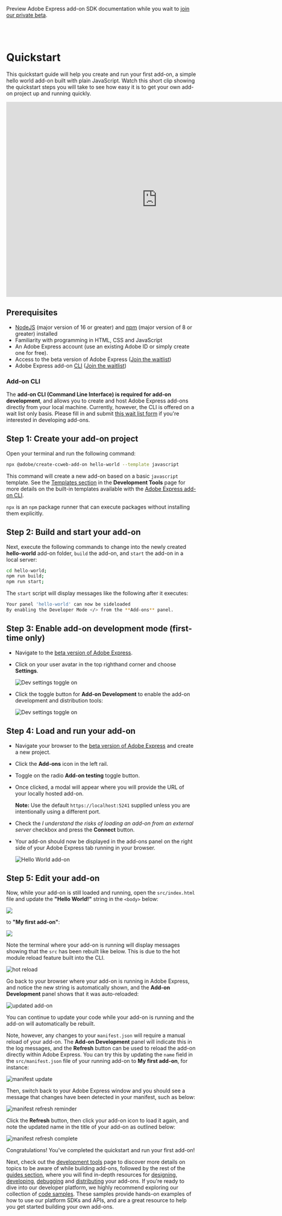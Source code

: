 <InlineAlert slots="text" variant="info"/>

Preview Adobe Express add-on SDK documentation while you wait to [join our private beta](https://adobe.com/go/express-developer).

<br/><br/>

# Quickstart 

This quickstart guide will help you create and run your first add-on, a simple hello world add-on built with plain JavaScript. Watch this short clip showing the quickstart steps you will take to see how easy it is to get your own add-on project up and running quickly. 

<iframe src="https://drive.google.com/file/d/1NpKsxGJyA2DeH0xPhLyTr17cdy9awhYG/preview" width="800" height="518" allow="autoplay" style="border: 0"></iframe>

<br/>

## Prerequisites

- [NodeJS](https://nodejs.org/en/download/) (major version of 16 or greater) and [npm](https://docs.npmjs.com/downloading-and-installing-node-js-and-npm) (major version of 8 or greater) installed
- Familiarity with programming in HTML, CSS and JavaScript
- An Adobe Express account (use an existing Adobe ID or simply create one for free).
- Access to the beta version of Adobe Express ([Join the waitlist](https://adobe.com/go/express-developer))
- Adobe Express add-on [CLI](#cli) ([Join the waitlist](https://adobe.com/go/express-developer))

### Add-on CLI 
The **add-on CLI (Command Line Interface) is required for add-on development**, and allows you to create and host Adobe Express add-ons directly from your local machine. Currently, however, the CLI is offered on a wait list only basis. Please fill in and submit [this wait list form](https://adobe.com/go/express-developer) if you're interested in developing add-ons.


## Step 1: Create your add-on project
Open your terminal and run the following command:

```bash
npx @adobe/create-ccweb-add-on hello-world --template javascript     
```

This command will create a new add-on based on a basic `javascript` template. See the [Templates section](dev_tooling.md#templates) in the **Development Tools** page for more details on the built-in templates available with the [Adobe Express add-on CLI](#cli). 

<InlineAlert slots="text" variant="success"/>

`npx` is an `npm` package runner that can execute packages without installing them explicitly.


## Step 2: Build and start your add-on
Next, execute the following commands to change into the newly created **hello-world** add-on folder, `build` the add-on, and `start` the add-on in a local server:

```bash
cd hello-world;
npm run build;
npm run start;
```

The `start` script will display messages like the following after it executes:

```bash
Your panel 'hello-world' can now be sideloaded
By enabling the Developer Mode </> from the **Add-ons** panel.
```

## Step 3: Enable add-on development mode (first-time only)
- Navigate to the [beta version of Adobe Express](https://new.express.adobe.com/).
- Click on your user avatar in the top righthand corner and choose **Settings**.

   ![Dev settings toggle on](./img/avatar-settings.png)

- Click the toggle button for **Add-on Development** to enable the add-on development and distribution tools:

   ![Dev settings toggle on](./img/dev-settings.png)


## Step 4: Load and run your add-on
- Navigate your browser to the [beta version of Adobe Express](https://new.express.adobe.com/new) and create a new project.
- Click the **Add-ons** icon in the left rail.
- Toggle on the radio **Add-on testing** toggle button.
- Once clicked, a modal will appear where you will provide the URL of your locally hosted add-on.

  **Note:** Use the default `https://localhost:5241` supplied unless you are intentionally using a different port.

- Check the *I understand the risks of loading an add-on from an external server* checkbox and press the **Connect** button.
- Your add-on should now be displayed in the add-ons panel on the right side of your Adobe Express tab running in your browser. 

   ![Hello World add-on](img/hello-world-loaded-log-open.png)


## Step 5: Edit your add-on
Now, while your add-on is still loaded and running, open the `src/index.html` file and update the **"Hello World!"** string in the `<body>` below:

![](./img/vs-code-hello-world.png)

to **"My first add-on"**:

![](./img/vs-code-update.png)

Note the terminal where your add-on is running will display messages showing that the `src` has been rebuilt like below. This is due to the hot module reload feature built into the CLI. 

![hot reload](./img/hot-reload.png)

Go back to your browser where your add-on is running in Adobe Express, and notice the new string is automatically shown, and the **Add-on Development** panel shows that it was auto-reloaded:

![updated add-on](./img/updated-add-on.png)

You can continue to update your code while your add-on is running and the add-on will automatically be rebuilt. 

Note, however, any changes to your `manifest.json` will require a manual reload of your add-on. The **Add-on Development** panel will indicate this in the log messages, and the **Refresh** button can be used to reload the add-on directly within Adobe Express. You can try this by updating the `name` field in the `src/manifest.json` file of your running add-on to **My first add-on**, for instance: 

![manifest update](./img/manifest-update.png)

Then, switch back to your Adobe Express window and you should see a message that changes have been detected in your manifest, such as below:

<!-- ![](./img/refresh-btn.png) -->

![manifest refresh reminder](./img/manifest-refresh-reminder.png)

Click the **Refresh** button, then click your add-on icon to load it again, and note the updated name in the title of your add-on as outlined below:

![manifest refresh complete](./img/manifest-refresh-complete.png)

Congratulations! You've completed the quickstart and run your first add-on! 

Next, check out the [development tools](dev_tooling.md) page to discover more details on topics to be aware of while building add-ons, followed by the rest of the [guides section](../), where you will find in-depth resources for [designing](../design/index.md), [developing](../develop/index.md), [debugging](../debug/index.md) and [distributing](../distribute/index.md) your add-ons. If you're ready to dive into our developer platform, we highly recommend exploring our collection of [code samples](../../samples.md). These samples provide hands-on examples of how to use our platform SDKs and APIs, and are a great resource to help you get started building your own add-ons.
